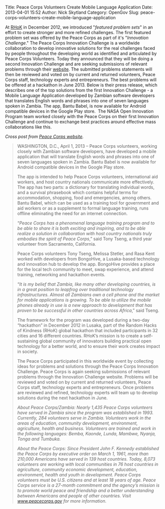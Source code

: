 Title: Peace Corps Volunteers Create Mobile Language Application
Date: 2013-04-01 15:52
Author: Nick Skytland
Category: OpenGov
Slug: peace-corps-volunteers-create-mobile-language-application

At [RHoK][] in December 2012, we introduced "*featured problem sets*" in
an effort to create stronger and more refined challenges. The first
featured problem set was offered by the Peace Corps as part of it's
"*Innovation Challenge*." The Peace Corps Innovation Challenge is a
worldwide collaboration to develop innovative solutions for the real
challenges faced by people throughout the developing world as identified
and articulated by Peace Corps Volunteers. Today they announced that
they will be doing a second Innovation Challenge and are seeking
submissions of relevant problems through their [website][]. The
submitted problems statements will then be reviewed and voted on by
current and returned volunteers, Peace Corps staff, technology experts
and entrepreneurs. The best problems will be offered at a hackathon in
June 2013. Below is their press release, which describes one of the top
solutions from the first Innovation Challenge - a Mobile Language
Application developed by Zambian software developers that translates
English words and phrases into one of seven languages spoken in Zambia.
The app, Bantu Babel, is now available for Android compatible devices in
the Google Play store.  The NASA Open Innovation Program team worked
closely with the Peace Corps on their first Innovation Challenge and
continue to exchange best practices around effective mass collaborations
like this.

*Cross post from [Peace Corps website][].*

> WASHINGTON, D.C., April 1, 2013 – Peace Corps volunteers, working
> closely with Zambian software developers, have developed a mobile
> application that will translate English words and phrases into one of
> seven languages spoken in Zambia. Bantu Babel is now available for
> Android compatible devices in the Google Play store.
>
> The app is intended to help Peace Corps volunteers, international aid
> workers, and host country nationals communicate more effectively. The
> app has two parts: a dictionary for translating individual words, and
> a survival phrasebook which contains helpful terms for accommodation,
> shopping, food and emergencies, among others. Bantu Babel, which can
> be used as a training tool for government and aid workers or as a
> supplement to formal language training, runs offline eliminating the
> need for an internet connection.
>
> “*Peace Corps has a phenomenal language training program and to be
> able to share it is both exciting and inspiring, and to be able
> realize a solution in collaboration with host country nationals truly
> embodies the spirit of Peace Corps*,” said Tony Tseng, a third year
> volunteer from Sacramento, California.
>
> Peace Corps volunteers Tony Tseng, Melissa Stetler, and Rasa Kent
> worked with developers from BongoHive, a Lusaka-based technology and
> innovation hub to develop the app. BongoHive provides a place for the
> local tech community to meet, swap experience, and attend training,
> networking and hackathon events.
>
> “*It is my belief that Zambia, like many other developing countries,
> is in a great position to leapfrog over traditional technology
> infrastructures. Almost all Zambians own a cell phone and the market
> for mobile applications is growing. To be able to utilize the mobile
> phones already in use is a new approach to development that has proven
> to be successful in other countries across Africa*,” said Tseng.
>
> The framework for the program was developed during a two-day
> “hackathon” in December 2012 in Lusaka, part of the Random Hacks of
> Kindness (RHoK) global hackathon that included participants in 32
> cities and 16 different countries. RHoK’s mission is to create a
> self-sustaining global community of innovators building practical open
> technology for a better world, and to ensure their work creates impact
> in society.
>
> The Peace Corps participated in this worldwide event by collecting
> ideas for problems and solutions through the Peace Corps Innovation
> Challenge. Peace Corps is again seeking submissions of relevant
> problems through the Innovation Challenge website. Problems will be
> reviewed and voted on by current and returned volunteers, Peace Corps
> staff, technology experts and entrepreneurs. Once problems are
> reviewed and refined, technology experts will team up to develop
> solutions during the next hackathon in June.
>
> *About Peace Corps/Zambia: Nearly 1,435 Peace Corps volunteers have
> served in Zambia since the program was established in 1993. Currently,
> 284 volunteers serve in Zambia. Volunteers work in the areas of
> education, community development, environment, agriculture, health and
> business. Volunteers are trained and work in the following languages:
> Bemba, Kaonde, Lunda, Mambwe, Nyanja, Tonga and Tumbuka.*
>
> *About the Peace Corps: Since President John F. Kennedy established
> the Peace Corps by executive order on March 1, 1961, more than 210,000
> Americans have served in 139 host countries. Today, 8,073 volunteers
> are working with local communities in 76 host countries in
> agriculture, community economic development, education, environment,
> health and youth in development. Peace Corps volunteers must be U.S.
> citizens and at least 18 years of age. Peace Corps service is a
> 27-month commitment and the agency’s mission is to promote world peace
> and friendship and a better understanding between Americans and people
> of other countries. Visit www.peacecorps.gov for more information.*

  [RHoK]: http://www.rhok.org/blog/peace-corps-innovation-challenge-featured-problems
  [website]: http://innovationchallenge.peacecorps.gov/
  [Peace Corps website]: http://www.peacecorps.gov/resources/media/press/2212/
